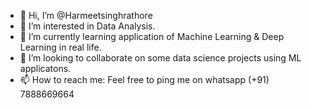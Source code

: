 - 👋 Hi, I’m @Harmeetsinghrathore
- 👀 I’m interested in Data Analysis.
- 🌱 I’m currently learning application of Machine Learning & Deep Learning in real life. 
- 💞️ I’m looking to collaborate on some data science projects using ML applicatons.
- 📫 How to reach me: Feel free to ping me on whatsapp (+91) 7888669664

<!---
Harmeetsinghrathore/Harmeetsinghrathore is a ✨ special ✨ repository because its `README.md` (this file) appears on your GitHub profile.
You can click the Preview link to take a look at your changes.
--->
